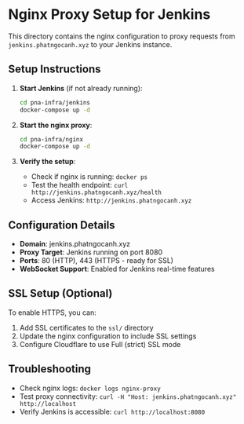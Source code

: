 # Nginx Proxy Setup for Jenkins

This directory contains the nginx configuration to proxy requests from `jenkins.phatngocanh.xyz` to your Jenkins instance.

## Setup Instructions

1. **Start Jenkins** (if not already running):
   ```bash
   cd pna-infra/jenkins
   docker-compose up -d
   ```

2. **Start the nginx proxy**:
   ```bash
   cd pna-infra/nginx
   docker-compose up -d
   ```

3. **Verify the setup**:
   - Check if nginx is running: `docker ps`
   - Test the health endpoint: `curl http://jenkins.phatngocanh.xyz/health`
   - Access Jenkins: `http://jenkins.phatngocanh.xyz`

## Configuration Details

- **Domain**: jenkins.phatngocanh.xyz
- **Proxy Target**: Jenkins running on port 8080
- **Ports**: 80 (HTTP), 443 (HTTPS - ready for SSL)
- **WebSocket Support**: Enabled for Jenkins real-time features

## SSL Setup (Optional)

To enable HTTPS, you can:

1. Add SSL certificates to the `ssl/` directory
2. Update the nginx configuration to include SSL settings
3. Configure Cloudflare to use Full (strict) SSL mode

## Troubleshooting

- Check nginx logs: `docker logs nginx-proxy`
- Test proxy connectivity: `curl -H "Host: jenkins.phatngocanh.xyz" http://localhost`
- Verify Jenkins is accessible: `curl http://localhost:8080` 